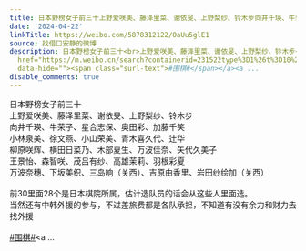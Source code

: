 ```yaml
---
title: 日本野榜女子前三十上野爱咲美、藤泽里菜、谢依旻、上野梨纱、铃木步向井千瑛、牛荣子、星合志保、奥田彩、加藤千笑小林泉美、徐文燕、小山荣美、青木喜久代、辻...
date: '2024-04-22'
linkTitle: https://weibo.com/5878312122/OaUu5glE1
source: 找借口安静的微博
description: 日本野榜女子前三十<br>上野爱咲美、藤泽里菜、谢依旻、上野梨纱、铃木步<br>向井千瑛、牛荣子、星合志保、奥田彩、加藤千笑<br>小林泉美、徐文燕、小山荣美、青木喜久代、辻华<br>柳原咲辉、横田日菜乃、木部夏生、万波佳奈、矢代久美子<br>王景怡、森智咲、茂吕有纱、高雄茉莉、羽根彩夏<br>万波奈穗、下坂美织、三岛响（关西）、吉原由香里、岩田纱绘加（关西）<br><br>前30里面28个是日本棋院所属，估计选队员的话会从这些人里面选。<br>当然还有中韩外援的参与，不过差旅费都是各队承担，不知道有没有余力和财力去找外援<br><br><a
  href="https://m.weibo.cn/search?containerid=231522type%3D1%26t%3D10%26q%3D%23%E5%9B%B4%E6%A3%8B%23&amp;isnewpage=1"
  data-hide=""><span class="surl-text">#围棋#</span></a><a ...
disable_comments: true
---
```

日本野榜女子前三十<br>上野爱咲美、藤泽里菜、谢依旻、上野梨纱、铃木步<br>向井千瑛、牛荣子、星合志保、奥田彩、加藤千笑<br>小林泉美、徐文燕、小山荣美、青木喜久代、辻华<br>柳原咲辉、横田日菜乃、木部夏生、万波佳奈、矢代久美子<br>王景怡、森智咲、茂吕有纱、高雄茉莉、羽根彩夏<br>万波奈穗、下坂美织、三岛响（关西）、吉原由香里、岩田纱绘加（关西）<br><br>前30里面28个是日本棋院所属，估计选队员的话会从这些人里面选。<br>当然还有中韩外援的参与，不过差旅费都是各队承担，不知道有没有余力和财力去找外援<br><br><a href="https://m.weibo.cn/search?containerid=231522type%3D1%26t%3D10%26q%3D%23%E5%9B%B4%E6%A3%8B%23&amp;isnewpage=1" data-hide=""><span class="surl-text">#围棋#</span></a><a ...